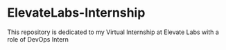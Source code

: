 # ElevateLabs-Internship
This repository is dedicated to my Virtual Internship at Elevate Labs with a role of DevOps Intern 
